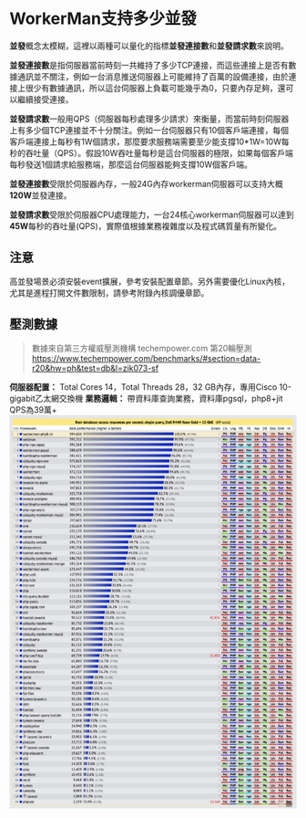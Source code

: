 # WorkerMan支持多少並發

**並發**概念太模糊，這裡以兩種可以量化的指標**並發連接數**和**並發請求數**來說明。

**並發連接數**是指伺服器當前時刻一共維持了多少TCP連接，而這些連接上是否有數據通訊並不關注，例如一台消息推送伺服器上可能維持了百萬的設備連接，由於連接上很少有數據通訊，所以這台伺服器上負載可能幾乎為0，只要內存足夠，還可以繼續接受連接。

**並發請求數**一般用QPS（伺服器每秒處理多少請求）來衡量，而當前時刻伺服器上有多少個TCP連接並不十分關注。例如一台伺服器只有10個客戶端連接，每個客戶端連接上每秒有1W個請求，那麼要求服務端需要至少能支撐10*1W=10W每秒的吞吐量（QPS）。假設10W吞吐量每秒是這台伺服器的極限，如果每個客戶端每秒發送1個請求給服務端，那麼這台伺服器能夠支撐10W個客戶端。

**並發連接數**受限於伺服器內存，一般24G內存workerman伺服器可以支持大概**120W**並發連接。

**並發請求數**受限於伺服器CPU處理能力，一台24核心workerman伺服器可以達到**45W**每秒的吞吐量(QPS)，實際值根據業務複雜度以及程式碼質量有所變化。

## 注意

高並發場景必須安裝event擴展，參考安裝配置章節。另外需要優化Linux內核，尤其是進程打開文件數限制，請參考附錄內核調優章節。

## 壓測數據 
> 數據來自第三方權威壓測機構 techempower.com 第20輪壓測
https://www.techempower.com/benchmarks/#section=data-r20&hw=ph&test=db&l=zik073-sf

**伺服器配置：**
Total Cores 14，Total Threads 28，32 GB內存，專用Cisco 10-gigabit乙太網交換機
**業務邏輯：**
帶資料庫查詢業務，資料庫pgsql，php8+jit
QPS為39萬+
![](../images/screenshot_1636522357217.png)
